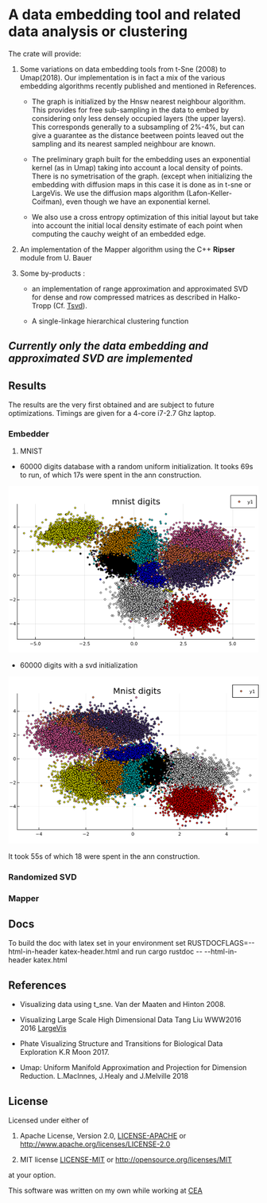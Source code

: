# A data embedding tool and related data analysis or clustering

The crate will provide:

1. Some variations on data embedding tools from t-Sne (2008) to Umap(2018).
   Our implementation is in fact a mix of the various embedding algorithms
    recently published and mentioned in References.

   - The graph is initialized by the Hnsw nearest neighbour algorithm.  
     This provides for free sub-sampling in the data to embed by considering only less densely occupied layers (the upper layers). This corresponds generally to a subsampling of 2%-4%, but can give a guarantee as the distance beetween points leaved out the sampling and its nearest sampled neighbour are known.
  
   - The preliminary graph built for the embedding uses an exponential kernel (as in Umap) taking into account a local density of points. There is no symetrisation of the graph. (except when initializing the embedding with diffusion maps in this case it is done as in t-sne or LargeVis. We use the diffusion maps algorithm (Lafon-Keller-Coifman), even though we have an exponential kernel.

   - We also use a cross entropy optimization of this initial layout but take into account the initial local density estimate of each point when computing the cauchy weight of an embedded edge.

2. An implementation of the Mapper algorithm using the C++ **Ripser** module from U. Bauer

3. Some by-products :
    - an implementation of range approximation and approximated SVD for dense and row compressed matrices as described in Halko-Tropp (Cf. [Tsvd](https://arxiv.org/abs/0909.4061)).

    - A single-linkage hierarchical clustering function

## *Currently only the data embedding and approximated SVD are implemented*

## Results

The results are the very first obtained and are subject to future optimizations.
Timings are given for a 4-core i7-2.7 Ghz laptop.

### Embedder

1. MNIST

- 60000 digits database with a random uniform initialization.
It tooks 69s to run, of which 17s were spent in the ann construction.

![mnist](Images/mnist-S0.2E20G1B17s1-69s.png)

- 60000 digits with a svd initialization

![mnist](Images/mnist-digits-svd-B13E20rho1G1Nbn7-55s.png)

It took 55s of which 18 were spent in the ann construction.

### Randomized SVD

### Mapper

## Docs

To build the doc with latex set in your environment
set RUSTDOCFLAGS=--html-in-header katex-header.html
and run cargo rustdoc -- --html-in-header katex.html

## References

- Visualizing data using t_sne.
  Van der Maaten and Hinton 2008.

- Visualizing Large Scale High Dimensional Data
  Tang Liu WWW2016 2016 [LargeVis](https://arxiv.org/pdf/1602.00370.pdf)
  
- Phate Visualizing Structure and Transitions for Biological Data Exploration
  K.R Moon 2017.

- Umap: Uniform Manifold Approximation and Projection for Dimension Reduction.
  L.MacInnes, J.Healy and J.Melville 2018

## License

Licensed under either of

1. Apache License, Version 2.0, [LICENSE-APACHE](LICENSE-APACHE) or <http://www.apache.org/licenses/LICENSE-2.0>
  
2. MIT license [LICENSE-MIT](LICENSE-MIT) or <http://opensource.org/licenses/MIT>

at your option.

This software was written on my own while working at [CEA](http://www.cea.fr/)
